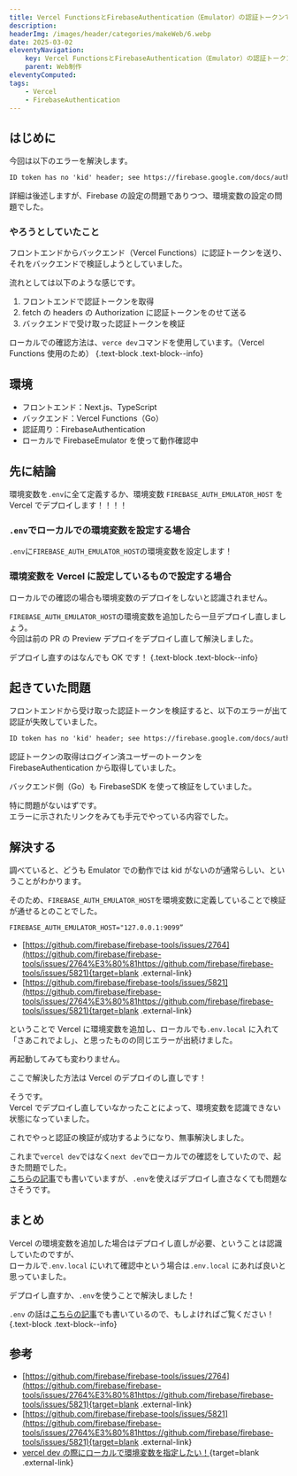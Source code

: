 ```yaml
---
title: Vercel FunctionsとFirebaseAuthentication（Emulator）の認証トークンで詰まった話
description:
headerImg: /images/header/categories/makeWeb/6.webp
date: 2025-03-02
eleventyNavigation:
    key: Vercel FunctionsとFirebaseAuthentication（Emulator）の認証トークンで詰まった話
    parent: Web制作
eleventyComputed:
tags:
    - Vercel
    - FirebaseAuthentication
---
```


## はじめに

今回は以下のエラーを解決します。

```txt
ID token has no 'kid' header; see https://firebase.google.com/docs/auth/admin/verify-id-tokens for details on how to retrieve a valid ID token
```

詳細は後述しますが、Firebase の設定の問題でありつつ、環境変数の設定の問題でした。

### やろうとしていたこと

フロントエンドからバックエンド（Vercel Functions）に認証トークンを送り、それをバックエンドで検証しようとしていました。

流れとしては以下のような感じです。

1. フロントエンドで認証トークンを取得
1. fetch の headers の Authorization に認証トークンをのせて送る
1. バックエンドで受け取った認証トークンを検証

ローカルでの確認方法は、`verce dev`コマンドを使用しています。（Vercel Functions 使用のため）
{.text-block .text-block--info}

## 環境

-   フロントエンド：Next.js、TypeScript
-   バックエンド：Vercel Functions（Go）
-   認証周り：FirebaseAuthentication
-   ローカルで FirebaseEmulator を使って動作確認中

## 先に結論

環境変数を`.env`に全て定義するか、環境変数 `FIREBASE_AUTH_EMULATOR_HOST` を Vercel でデプロイします！！！！

### `.env`でローカルでの環境変数を設定する場合

`.env`に`FIREBASE_AUTH_EMULATOR_HOST`の環境変数を設定します！

### 環境変数を Vercel に設定しているもので設定する場合

ローカルでの確認の場合も環境変数のデプロイをしないと認識されません。

`FIREBASE_AUTH_EMULATOR_HOST`の環境変数を追加したら一旦デプロイし直しましょう。  
今回は前の PR の Preview デプロイをデプロイし直して解決しました。

デプロイし直すのはなんでも OK です！
{.text-block .text-block--info}

## 起きていた問題

フロントエンドから受け取った認証トークンを検証すると、以下のエラーが出て認証が失敗していました。

```txt
ID token has no 'kid' header; see https://firebase.google.com/docs/auth/admin/verify-id-tokens for details on how to retrieve a valid ID token
```

認証トークンの取得はログイン済ユーザーのトークンを FirebaseAuthentication から取得していました。

バックエンド側（Go）も FirebaseSDK を使って検証をしていました。

特に問題がないはずです。  
エラーに示されたリンクをみても手元でやっている内容でした。

## 解決する

調べていると、どうも Emulator での動作では kid がないのが通常らしい、ということがわかります。

そのため、`FIREBASE_AUTH_EMULATOR_HOST`を環境変数に定義していることで検証が通せるとのことでした。

```txt
FIREBASE_AUTH_EMULATOR_HOST="127.0.0.1:9099”
```

-   [https://github.com/firebase/firebase-tools/issues/2764](https://github.com/firebase/firebase-tools/issues/2764%E3%80%81https://github.com/firebase/firebase-tools/issues/5821){target=blank .external-link}
-   [https://github.com/firebase/firebase-tools/issues/5821](https://github.com/firebase/firebase-tools/issues/2764%E3%80%81https://github.com/firebase/firebase-tools/issues/5821){target=blank .external-link}

ということで Vercel に環境変数を追加し、ローカルでも`.env.local` に入れて「さあこれでよし」、と思ったものの同じエラーが出続けました。

再起動してみても変わりません。

ここで解決した方法は Vercel のデプロイのし直しです！

そうです。  
Vercel でデプロイし直していなかったことによって、環境変数を認識できない状態になっていました。

これでやっと認証の検証が成功するようになり、無事解決しました。

これまで`vercel dev`ではなく`next dev`でローカルでの確認をしていたので、起きた問題でした。  
[こちらの記事](/categories/makeWeb/5/)でも書いていますが、`.env`を使えばデプロイし直さなくても問題なさそうです。

## まとめ

Vercel の環境変数を追加した場合はデプロイし直しが必要、ということは認識していたのですが、  
ローカルで`.env.local` にいれて確認中という場合は`.env.local` にあれば良いと思っていました。

デプロイし直すか、`.env`を使うことで解決しました！

`.env` の話は[こちらの記事](/categories/makeWeb/5/)でも書いているので、もしよければご覧ください！
{.text-block .text-block--info}

## 参考

-   [https://github.com/firebase/firebase-tools/issues/2764](https://github.com/firebase/firebase-tools/issues/2764%E3%80%81https://github.com/firebase/firebase-tools/issues/5821){target=blank .external-link}
-   [https://github.com/firebase/firebase-tools/issues/5821](https://github.com/firebase/firebase-tools/issues/2764%E3%80%81https://github.com/firebase/firebase-tools/issues/5821){target=blank .external-link}
-   [vercel dev の際にローカルで環境変数を指定したい！](/categories/makeWeb/5/){target=blank .external-link}

